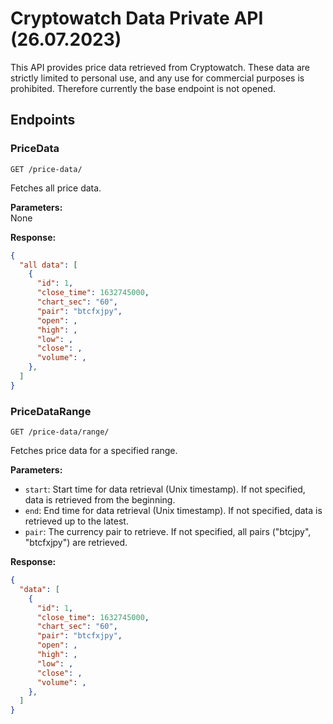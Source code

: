 # Cryptowatch Data Private API (26.07.2023)
This API provides price data retrieved from Cryptowatch. These data are strictly limited to personal use, and any use for commercial purposes is prohibited. Therefore currently the base endpoint is not opened.

## Endpoints
### PriceData
```
GET /price-data/
```
Fetches all price data.

**Parameters:**<br>
None

**Response:**
```JSON
{
  "all data": [
    {
      "id": 1,
      "close_time": 1632745000,
      "chart_sec": "60",
      "pair": "btcfxjpy",
      "open": ,
      "high": ,
      "low": ,
      "close": ,
      "volume": ,
    },
  ]
}
```

### PriceDataRange
```
GET /price-data/range/
```
Fetches price data for a specified range.

**Parameters:**
- `start`: Start time for data retrieval (Unix timestamp). If not specified, data is retrieved from the beginning.
- `end`: End time for data retrieval (Unix timestamp). If not specified, data is retrieved up to the latest.
- `pair`: The currency pair to retrieve. If not specified, all pairs ("btcjpy", "btcfxjpy") are retrieved.

**Response:**
```JSON
{
  "data": [
    {
      "id": 1,
      "close_time": 1632745000,
      "chart_sec": "60",
      "pair": "btcfxjpy",
      "open": ,
      "high": ,
      "low": ,
      "close": ,
      "volume": ,
    },
  ]
}
```
